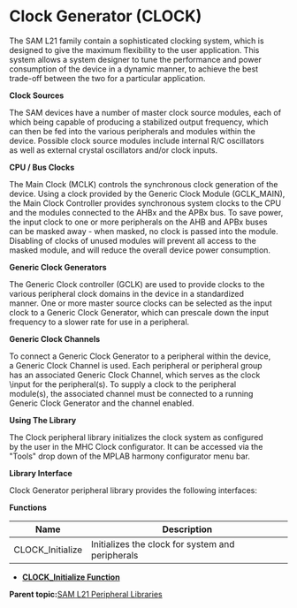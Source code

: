 # Clock Generator \(CLOCK\)

The SAM L21 family contain a sophisticated clocking system, which is<br />designed to give the maximum flexibility to the user application. This<br />system allows a system designer to tune the performance and power<br />consumption of the device in a dynamic manner, to achieve the best<br />trade-off between the two for a particular application.

**Clock Sources**

The SAM devices have a number of master clock source modules, each of<br />which being capable of producing a stabilized output frequency, which<br />can then be fed into the various peripherals and modules within the<br />device. Possible clock source modules include internal R/C oscillators<br />as well as external crystal oscillators and/or clock inputs.

**CPU / Bus Clocks**

The Main Clock \(MCLK\) controls the synchronous clock generation of the<br />device. Using a clock provided by the Generic Clock Module \(GCLK\_MAIN\),<br />the Main Clock Controller provides synchronous system clocks to the CPU<br />and the modules connected to the AHBx and the APBx bus. To save power,<br />the input clock to one or more peripherals on the AHB and APBx buses<br />can be masked away - when masked, no clock is passed into the module.<br />Disabling of clocks of unused modules will prevent all access to the<br />masked module, and will reduce the overall device power consumption.

**Generic Clock Generators**

The Generic Clock controller \(GCLK\) are used to provide clocks to the<br />various peripheral clock domains in the device in a standardized<br />manner. One or more master source clocks can be selected as the input<br />clock to a Generic Clock Generator, which can prescale down the input<br />frequency to a slower rate for use in a peripheral.

**Generic Clock Channels**

To connect a Generic Clock Generator to a peripheral within the device,<br />a Generic Clock Channel is used. Each peripheral or peripheral group<br />has an associated Generic Clock Channel, which serves as the clock<br />\\input for the peripheral\(s\). To supply a clock to the peripheral<br />module\(s\), the associated channel must be connected to a running<br />Generic Clock Generator and the channel enabled.

**Using The Library**

The Clock peripheral library initializes the clock system as configured<br />by the user in the MHC Clock configurator. It can be accessed via the<br />"Tools" drop down of the MPLAB harmony configurator menu bar.

**Library Interface**

Clock Generator peripheral library provides the following interfaces:

**Functions**

|Name|Description|
|----|-----------|
|CLOCK\_Initialize|Initializes the clock for system and peripherals|

-   **[CLOCK\_Initialize Function](GUID-B20B7C1D-72D7-48F2-BF71-688A22936393.md)**  


**Parent topic:**[SAM L21 Peripheral Libraries](GUID-230EF724-3CDA-4F88-8E42-0EF4C1CA112D.md)

